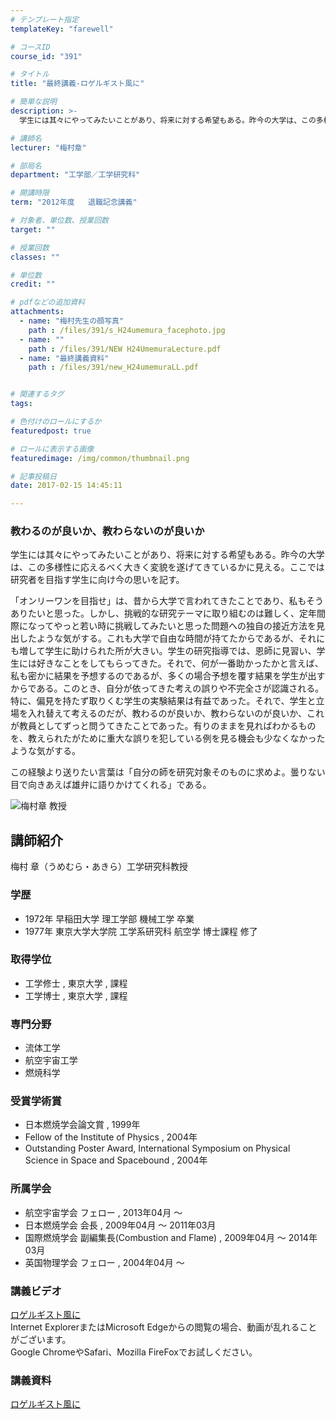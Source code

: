 ```yaml
---
# テンプレート指定
templateKey: "farewell"

# コースID
course_id: "391"

# タイトル
title: "最終講義-ロゲルギスト風に"

# 簡単な説明
description: >-
  学生には其々にやってみたいことがあり、将来に対する希望もある。昨今の大学は、この多様性に応えるべく大きく変貌を遂げてきているかに見える。ここでは研究者を目指す学生に向け今の思いを記す。  ...

# 講師名
lecturer: "梅村章"

# 部局名
department: "工学部／工学研究科"

# 開講時限
term: "2012年度	退職記念講義"

# 対象者、単位数、授業回数
target: ""

# 授業回数
classes: ""

# 単位数
credit: ""

# pdfなどの追加資料
attachments: 
  - name: "梅村先生の顔写真" 
    path : /files/391/s_H24umemura_facephoto.jpg
  - name: "" 
    path : /files/391/NEW H24UmemuraLecture.pdf
  - name: "最終講義資料" 
    path : /files/391/new_H24umemuraLL.pdf


# 関連するタグ
tags:

# 色付けのロールにするか
featuredpost: true

# ロールに表示する画像
featuredimage: /img/common/thumbnail.png

# 記事投稿日
date: 2017-02-15 14:45:11

---
```

### 教わるのが良いか、教わらないのが良いか 

学生には其々にやってみたいことがあり、将来に対する希望もある。昨今の大学は、この多様性に応えるべく大きく変貌を遂げてきているかに見える。ここでは研究者を目指す学生に向け今の思いを記す。  
  
「オンリーワンを目指せ」は、昔から大学で言われてきたことであり、私もそうありたいと思った。しかし、挑戦的な研究テーマに取り組むのは難しく、定年間際になってやっと若い時に挑戦してみたいと思った問題への独自の接近方法を見出したような気がする。これも大学で自由な時間が持てたからであるが、それにも増して学生に助けられた所が大きい。学生の研究指導では、恩師に見習い、学生には好きなことをしてもらってきた。それで、何が一番助かったかと言えば、私も密かに結果を予想するのであるが、多くの場合予想を覆す結果を学生が出すからである。このとき、自分が依ってきた考えの誤りや不完全さが認識される。特に、偏見を持たず取りくむ学生の実験結果は有益であった。それで、学生と立場を入れ替えて考えるのだが、教わるのが良いか、教わらないのが良いか、これが教員としてずっと問うてきたことであった。有りのままを見ればわかるものを、教えられたがために重大な誤りを犯している例を見る機会も少なくなかったような気がする。  
  
この経験より送りたい言葉は「自分の師を研究対象そのものに求めよ。曇りない目で向きあえば雄弁に語りかけてくれる」である。

![梅村章 教授](/files/391/s_H24umemura_facephoto.jpg) 
## 講師紹介

梅村 章（うめむら・あきら）工学研究科教授 

### 学歴

  * 1972年 早稲田大学 理工学部 機械工学 卒業
  * 1977年 東京大学大学院 工学系研究科 航空学 博士課程 修了

### 取得学位

  * 工学修士 , 東京大学 , 課程
  * 工学博士 , 東京大学 , 課程

### 専門分野

  * 流体工学
  * 航空宇宙工学
  * 燃焼科学

### 受賞学術賞

  * 日本燃焼学会論文賞 , 1999年
  * Fellow of the Institute of Physics , 2004年
  * Outstanding Poster Award, International Symposium on Physical Science in Space and Spacebound , 2004年

### 所属学会

  * 航空宇宙学会 フェロー , 2013年04月 〜
  * 日本燃焼学会 会長 , 2009年04月 〜 2011年03月
  * 国際燃焼学会 副編集長(Combustion and Flame) , 2009年04月 〜 2014年03月
  * 英国物理学会 フェロー , 2004年04月 〜
### 講義ビデオ

[ロゲルギスト風に](http://nuvideo.media.nagoya-u.ac.jp/embed/07036df998dd80bdf01fc15835c4d3a736372a8d)  
Internet ExplorerまたはMicrosoft Edgeからの閲覧の場合、動画が乱れることがございます。  
Google ChromeやSafari、Mozilla FireFoxでお試しください。 

### 講義資料


[ロゲルギスト風に](/files/391/new_H24umemuraLL.pdf) 
